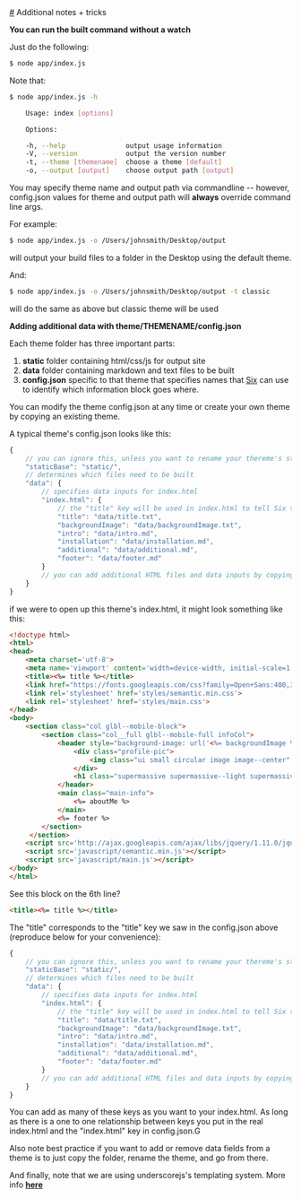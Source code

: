 <div class="card">
    <div class="ui header">
        <a href="#tricks" id="tricks">#</a> Additional notes + tricks
    </div>

**You can run the built command without a watch**

Just do the following:
```bash
$ node app/index.js
```

Note that:
```bash
$ node app/index.js -h

    Usage: index [options]

    Options:

    -h, --help               output usage information
    -V, --version            output the version number
    -t, --theme [themename]  choose a theme [default]
    -o, --output [output]    choose output path [output]

```

You may specify theme name and output path via commandline -- however, config.json values for theme and output path will **always** override command line args.

For example:
```bash
$ node app/index.js -o /Users/johnsmith/Desktop/output
```

will output your build files to a folder in the Desktop using the default theme.

And:
```bash
$ node app/index.js -o /Users/johnsmith/Desktop/output -t classic
```

will do the same as above but classic theme will be used

**Adding additional data with theme/THEMENAME/config.json**

Each theme folder has three important parts:

1. **static** folder containing html/css/js for output site
2. **data** folder containing markdown and text files to be built
3. **config.json** specific to that theme that specifies names that <u>Six</u> can use to identify which information block goes where.

You can modify the theme config.json at any time or create your own theme by copying an existing theme.

A typical theme's config.json looks like this:

```js
{
    // you can ignore this, unless you want to rename your thereme's static directory
    "staticBase": "static/",
    // determines which files need to be built
    "data": {
        // specifies data inputs for index.html
        "index.html": {
            // the "title" key will be used in index.html to tell Six to input data from data/title.txt into the right area
            "title": "data/title.txt",
            "backgroundImage": "data/backgroundImage.txt",
            "intro": "data/intro.md",
            "installation": "data/installation.md",
            "additional": "data/additional.md",
            "footer": "data/footer.md"
        }
        // you can add additional HTML files and data inputs by copying the index.html block and changing names
    }
}
```

if we were to open up this theme's index.html, it might look something like this:
```html
<!doctype html>
<html>
<head>
	<meta charset='utf-8'>
    <meta name='viewport' content='width=device-width, initial-scale=1.0;'>
    <title><%= title %></title>
    <link href="https://fonts.googleapis.com/css?family=Open+Sans:400,300,600,700,800" rel="stylesheet" type="text/css">
    <link rel='stylesheet' href='styles/semantic.min.css'>
    <link rel='stylesheet' href='styles/main.css'>
</head>
<body>
    <section class="col glbl--mobile-block">
        <section class="col__full glbl--mobile-full infoCol">
            <header style="background-image: url('<%= backgroundImage %>');">
                <div class="profile-pic">
                    <img class="ui small circular image image--center" src="<%= profileImage %>"> 
                </div>
                <h1 class="supermassive supermassive--light supermassive--center"><%= name %></h1>
            </header>
            <main class="main-info">
                <%= aboutMe %>
            </main>
            <%= footer %>
        </section>
     </section>
    <script src='http://ajax.googleapis.com/ajax/libs/jquery/1.11.0/jquery.min.js'></script>
    <script src='javascript/semantic.min.js'></script>
    <script src='javascript/main.js'></script>
</body>
</html>
```

See this block on the 6th line?
```html
<title><%= title %></title>
```

The "title" corresponds to the "title" key we saw in the config.json above (reproduce below for your convenience):

```js
{
    // you can ignore this, unless you want to rename your thereme's static directory
    "staticBase": "static/",
    // determines which files need to be built
    "data": {
        // specifies data inputs for index.html
        "index.html": {
            // the "title" key will be used in index.html to tell Six to input data from data/title.txt into the right area
            "title": "data/title.txt",
            "backgroundImage": "data/backgroundImage.txt",
            "intro": "data/intro.md",
            "installation": "data/installation.md",
            "additional": "data/additional.md",
            "footer": "data/footer.md"
        }
        // you can add additional HTML files and data inputs by copying the index.html block and changing names
    }
}
```

You can add as many of these keys as you want to your index.html. As long as there is a one to one relationship between keys you put in the real index.html and the "index.html" key in config.json.G

Also note best practice if you want to add or remove data fields from a theme is to just copy the folder, rename the theme, and go from there.

And finally, note that we are using underscorejs's templating system. More info **[here](http://underscorejs.org/#template)**

</div>
